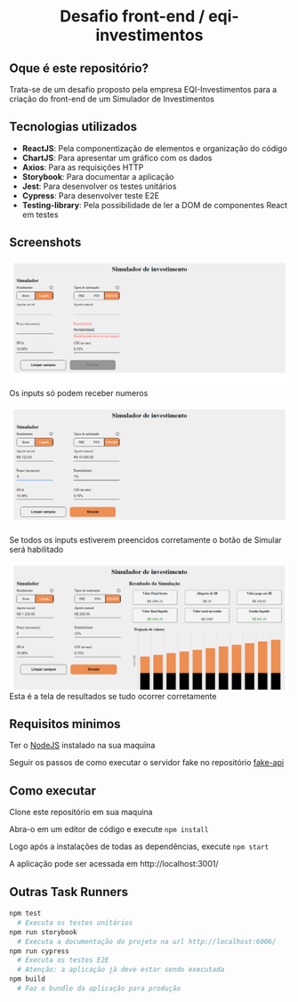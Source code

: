<h1 align="center">Desafio front-end / eqi-investimentos</h1>

## Oque é este repositório?

Trata-se de um desafio proposto pela empresa EQI-Investimentos para a criação do front-end de um Simulador de Investimentos

## Tecnologias utilizados

- **ReactJS**: Pela componentização de elementos e organização do código
- **ChartJS**: Para apresentar um gráfico com os dados
- **Axios**: Para as requisições HTTP
- **Storybook**: Para documentar a aplicação
- **Jest**: Para desenvolver os testes unitários
- **Cypress**: Para desenvolver teste E2E
- **Testing-library**: Pela possibilidade de ler a DOM de componentes React em testes

## Screenshots

![input error](./public/screenshots/error.png)
Os inputs só podem receber numeros

![input sucess](./public/screenshots/success.png)
Se todos os inputs estiverem preencidos corretamente o botão de Simular será habilitado

![input result](./public/screenshots/result.png)
Esta é a tela de resultados se tudo ocorrer corretamente

## Requisitos minimos

Ter o [NodeJS](https://nodejs.org/en/) instalado na sua maquina

Seguir os passos de como executar o servidor fake no repositório [fake-api](https://github.com/eqi-investimentos/desafio-fake-api#como-executar)

## Como executar

Clone este repositório em sua maquina

Abra-o em um editor de código e execute `npm install`

Logo após a instalações de todas as dependências, execute `npm start`

A aplicação pode ser acessada em http://localhost:3001/

## Outras Task Runners

```bash
npm test
  # Executa os testes unitários
npm run storybook
  # Executa a documentação do projeto na url http://localhost:6006/
npm run cypress
  # Executa os testes E2E
  # Atenção: a aplicação já deve estar sendo executada
npm build
  # Faz o bundle da aplicação para produção
```
